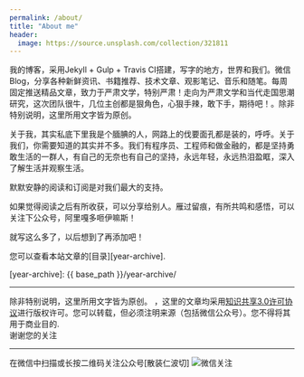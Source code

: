```yaml
---
permalink: /about/
title: "About me"
header:
  image: https://source.unsplash.com/collection/321811
---
```



我的博客，采用Jekyll + Gulp + Travis CI搭建，写字的地方，世界和我们。微信Blog，分享各种新鲜资讯、书籍推荐、技术文章、观影笔记、音乐和随笔。每周固定推送精品文章，致力于严肃文学，特别严肃！走向为严肃文学和当代走国思潮研究，这次团队很牛，几位主创都是狠角色，心狠手辣，敢下手，期待吧！。除非特别说明，这里所用文字皆为原创。

关于我，其实私底下里我是个腼腆的人，网路上的伐要面孔都是装的，呼呼。关于我们，你需要知道的其实并不多。我们有程序员、工程师和做金融的，都是坚持勇敢生活的一群人，有自己的无奈也有自己的坚持，永远年轻，永远热泪盈眶，深入了解生活并观察生活。

默默安静的阅读和订阅是对我们最大的支持。

如果觉得阅读之后有所收获，可以分享给别人。雁过留痕，有所共鸣和感悟，可以关注下公众号，阿里嘎多咂伊嘛斯！

就写这么多了，以后想到了再添加吧！

您可以查看本站文章的[目录][year-archive].

[year-archive]: {{ base_path }}/year-archive/

---  
除非特别说明，这里所用文字皆为原创。  ，这里的文章均采用[知识共享3.0许可协议](https://creativecommons.org/licenses/by-nc-nd/3.0/deed.zh)进行版权许可。您可以转载，但必须注明来源（包括微信公众号）。您不得将其用于商业目的.  
谢谢您的关注

---
在微信中扫描或长按二维码关注公众号[散装仁波切]
![微信关注](https://robinyu.github.io/images/fx.png)
